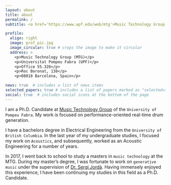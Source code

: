 ```yaml
---
layout: about
title: about
permalink: /
subtitle: <a href='https://www.upf.edu/web/mtg'>Music Technology Group, UPF</a>

profile:
  align: right
  image: prof_pic.jpg
  image_circular: true # crops the image to make it circular
  address: >
    <p>Music Technology Group (MTG)</p>
    <p>Universitat Pompeu Fabra (UPF)</p>
    <p>Office 55.326</p>
    <p>Roc Boronat, 138</p>
    <p>08018 Barcelona, Spain</p>

news: true  # includes a list of news items
selected_papers: true # includes a list of papers marked as "selected={true}"
social: true  # includes social icons at the bottom of the page
---
```


I am a Ph.D. Candidate at [Music Technology Group](https://www.upf.edu/web/mtg) of the `University of Pompeu Fabra`. 
My work is focused on performance-oriented real-time drum generation. 

I have a bachelors degree in Electrical Engineering from the `University of British Columbia`. 
In the last year of my undergraduate studies, I focused my work on `Acoustics`, and subsequently, 
worked as an Acoustic Engineering for a number of years. 

In 2017, I went back to school to study a masters in `music technology` at the MTG. 
During my master’s degree, I was fortunate to work on `generative music` under the supervision of [Dr. Sergi Jordà](https://www.upf.edu/web/sergi-jorda). 
Having immensely enjoyed this experience, I have been continuing my studies in this field as a Ph.D. Candidate.